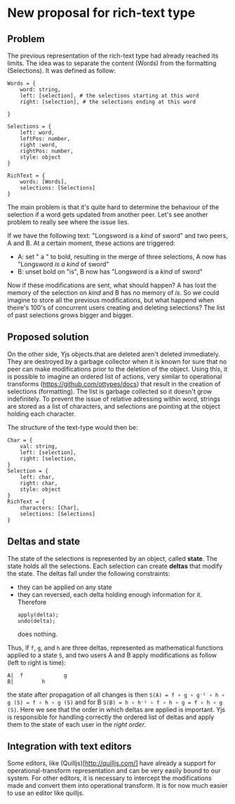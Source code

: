 # New proposal for rich-text type

## Problem
The previous representation of the rich-text type had already reached its limits. The idea was to separate the content (Words) from the formatting (Selections). It was defined as follow:

    Words = {
        word: string,
        left: [selection], # the selections starting at this word
        right: [selection], # the selections ending at this word

    }

    Selections = {
        left: word,
        leftPos: number,
        right :word,
        rightPos: number,
        style: object
    }

    RichText = {
        words: [Words],
        selections: [Selections]
    }

The main problem is that it's quite hard to determine the behaviour of the selection if a word gets updated from another peer. Let's see another problem to really see where the issue lies.

If we have the following text: "Longsword *is* a *kind* of sword" and two peers, A and B.
At a certain moment, these actions are triggered:
- A: set " a " to bold, resulting in the merge of three selections, A now has
  "Longsword *is a kind* of sword"
- B:  unset bold on "is", B now has
  "Longsword is a *kind* of sword"

Now if these modifications are sent, what should happen? A has lost the memory of the selection on *kind* and B has no memory of *is*. So we could imagine to store all the previous modifications, but what happend when theire's 100's of concurrent users creating and deleting selections? The list of past selections grows bigger and bigger.

## Proposed solution
On the other side, Yjs objects.that are deleted aren't deleted immediately. They are destroyed by a garbage collector when it is known for sure that no peer can make modifications prior to the deletion of the object. Using this, it is possible to imagine an ordered list of actions, very similar to operational transforms (https://github.com/ottypes/docs) that result in the creation of selections (formatting). The list is garbage collected so it doesn't grow indefinitely. To prevent the issue of relative adressing within word, strings are stored as a list of characters, and selections are pointing at the object holding each character.

The structure of the text-type would then be:

    Char = {
        val: string,
        left: [selection],
        right: [selection,
    }
    Selection = {
        left: char,
        right: char,
        style: object
    }
    RichText = {
        characters: [Char],
        selections: [Selections]
    }

## Deltas and state
The state of the selections is represented by an object, called **state**. The state holds all the selections. Each selection can create **deltas** that modify the state. The deltas fall under the following constraints:
- they can be applied on any state
- they can reversed, each delta holding enough information for it. Therefore
  ```
  apply(delta);
  undo(delta);
  ```
  does nothing.

Thus, if `f`, `g`, and `h` are three deltas, represented as mathematical functions applied to a state `S`, and two users A and B apply modifications as follow (left to right is time):

    A|  f             g
    B|         h

the state after propagation of all changes is then `S(A) = f ∘ g ∘ g⁻¹ ∘ h ∘ g (S) = f ∘ h ∘ g (S)` and for B `S(B) = h ∘ h⁻¹ ∘ f ∘ h ∘ g = f ∘ h ∘ g (S)`.
Here we see that the order in which deltas are applied is important.
Yjs is responsible for handling correctly the ordered list of deltas and apply them to the state of each user in the *right order*.

## Integration with text editors
Some editors, like (Quilljs)[http://quilljs.com/] have already a support for operational-transform representation and can be very easily bound to our system. For other editors, it is necessary to intercept the modifications made and convert them into operational transform. It is for now much easier to use an editor like quilljs.
